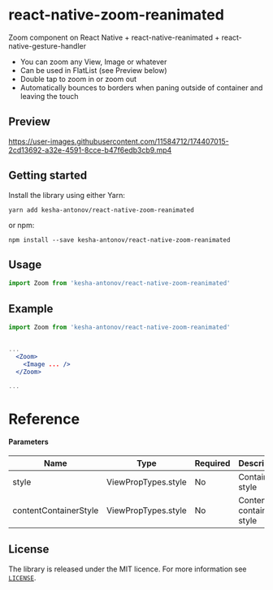 # react-native-zoom-reanimated

Zoom component on React Native + react-native-reanimated + react-native-gesture-handler

* You can zoom any View, Image or whatever
* Can be used in FlatList (see Preview below)
* Double tap to zoom in or zoom out
* Automatically bounces to borders when paning outside of container and leaving the touch

## Preview

https://user-images.githubusercontent.com/11584712/174407015-2cd13692-a32e-4591-8cce-b47f6edb3cb9.mp4

## Getting started

Install the library using either Yarn:

```
yarn add kesha-antonov/react-native-zoom-reanimated
```

or npm:

```
npm install --save kesha-antonov/react-native-zoom-reanimated
```




## Usage

```javascript
import Zoom from 'kesha-antonov/react-native-zoom-reanimated'
```

## Example

```jsx
import Zoom from 'kesha-antonov/react-native-zoom-reanimated'


...
  <Zoom>
    <Image ... />
  </Zoom>

...
```

# Reference

#### Parameters

| Name    | Type   | Required | Description                               |
| ------- | ------ | -------- | ----------------------------------------- |
| style  | ViewPropTypes.style | No      | Container style |
| contentContainerStyle  | ViewPropTypes.style | No      | Content container style |


## License

The library is released under the MIT licence. For more information see [`LICENSE`](/LICENSE).
